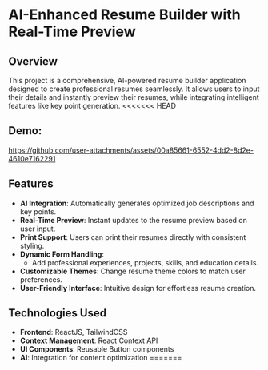 # AI-Enhanced Resume Builder with Real-Time Preview

## Overview
This project is a comprehensive, AI-powered resume builder application designed to create professional resumes seamlessly. It allows users to input their details and instantly preview their resumes, while integrating intelligent features like key point generation.
<<<<<<< HEAD

## Demo:

https://github.com/user-attachments/assets/00a85661-6552-4dd2-8d2e-4610e7162291

## Features
- **AI Integration**: Automatically generates optimized job descriptions and key points.
- **Real-Time Preview**: Instant updates to the resume preview based on user input.
- **Print Support**: Users can print their resumes directly with consistent styling.
- **Dynamic Form Handling**:
  - Add professional experiences, projects, skills, and education details.
- **Customizable Themes**: Change resume theme colors to match user preferences.
- **User-Friendly Interface**: Intuitive design for effortless resume creation.
  
## Technologies Used
- **Frontend**: ReactJS, TailwindCSS
- **Context Management**: React Context API
- **UI Components**: Reusable Button components
- **AI**: Integration for content optimization
=======
